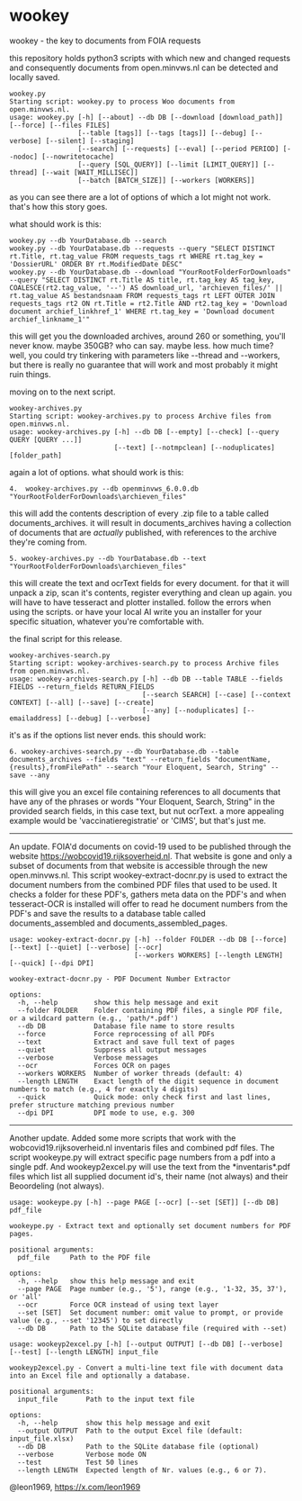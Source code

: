 # wookey
wookey - the key to documents from FOIA requests

this repository holds python3 scripts with which new and changed requests and consequently documents from open.minvws.nl can be detected and locally saved.

```
wookey.py
Starting script: wookey.py to process Woo documents from open.minvws.nl.
usage: wookey.py [-h] [--about] --db DB [--download [download_path]] [--force] [--files FILES] 
                 [--table [tags]] [--tags [tags]] [--debug] [--verbose] [--silent] [--staging]
                 [--search] [--requests] [--eval] [--period PERIOD] [--nodoc] [--nowritetocache] 
                 [--query [SQL_QUERY]] [--limit [LIMIT_QUERY]] [--thread] [--wait [WAIT_MILLISEC]] 
                 [--batch [BATCH_SIZE]] [--workers [WORKERS]]
```
as you can see there are a lot of options of which a lot might not work. that's how this story goes.

what should work is this:
```
wookey.py --db YourDatabase.db --search
wookey.py --db YourDatabase.db --requests --query "SELECT DISTINCT rt.Title, rt.tag_value FROM requests_tags rt WHERE rt.tag_key = 'DossierURL' ORDER BY rt.ModifiedDate DESC"
wookey.py --db YourDatabase.db --download "YourRootFolderForDownloads" --query "SELECT DISTINCT rt.Title AS title, rt.tag_key AS tag_key, COALESCE(rt2.tag_value, '--') AS download_url, 'archieven_files/' || rt.tag_value AS bestandsnaam FROM requests_tags rt LEFT OUTER JOIN requests_tags rt2 ON rt.Title = rt2.Title AND rt2.tag_key = 'Download document archief_linkhref_1' WHERE rt.tag_key = 'Download document archief_linkname_1'"
```

this will get you the downloaded archives, around 260 or something, you'll never know. maybe 350GB? who can say. maybe less. how much time? well, you could try tinkering with parameters like --thread and --workers, but there is really no guarantee that will work and most probably it might ruin things.

moving on to the next script.

```
wookey-archives.py
Starting script: wookey-archives.py to process Archive files from open.minvws.nl.
usage: wookey-archives.py [-h] --db DB [--empty] [--check] [--query QUERY [QUERY ...]]
                          [--text] [--notmpclean] [--noduplicates] [folder_path]
```

again a lot of options. what should work is this:
```
4.  wookey-archives.py --db openminvws_6.0.0.db "YourRootFolderForDownloads\archieven_files"
```
this will add the contents description of every .zip file to a table called documents_archives. it will result in documents_archives having a collection of documents that are *actually* published, with references to the archive they're coming from.
```
5. wookey-archives.py --db YourDatabase.db --text "YourRootFolderForDownloads\archieven_files"
```
this will create the text and ocrText fields for every document. for that it will unpack a zip, scan it's contents, register everything and clean up again. you will have to have tesseract and plotter installed. follow the errors when using the scripts. or have your local AI write you an installer for your specific situation, whatever you're comfortable with.

the final script for this release.

```
wookey-archives-search.py
Starting script: wookey-archives-search.py to process Archive files from open.minvws.nl.
usage: wookey-archives-search.py [-h] --db DB --table TABLE --fields FIELDS --return_fields RETURN_FIELDS
                                 [--search SEARCH] [--case] [--context CONTEXT] [--all] [--save] [--create]
                                 [--any] [--noduplicates] [--emailaddress] [--debug] [--verbose]
```

it's as if the options list never ends. this should work:
```
6. wookey-archives-search.py --db YourDatabase.db --table documents_archives --fields "text" --return_fields "documentName,{results},fromFilePath" --search "Your Eloquent, Search, String" --save --any
```
this will give you an excel file containing references to all documents that have any of the phrases or words "Your Eloquent, Search, String" in the provided search fields, in this case text, but nut ocrText. a more appealing example would be 'vaccinatieregistratie' or 'CIMS', but that's just me.

----

An update. FOIA'd documents on covid-19 used to be published through the website https://wobcovid19.rijksoverheid.nl. That website is gone and only a subset of documents from that website is accessible through the new open.minvws.nl. This script wookey-extract-docnr.py is used to extract the document numbers from the combined PDF files that used to be used. It checks a folder for these PDF's, gathers meta data on the PDF's and when tesseract-OCR is installed will offer to read he document numbers from the PDF's and save the results to a database table called documents_assembled and documents_assembled_pages.

```
usage: wookey-extract-docnr.py [-h] --folder FOLDER --db DB [--force] [--text] [--quiet] [--verbose] [--ocr]
                               [--workers WORKERS] [--length LENGTH] [--quick] [--dpi DPI]

wookey-extract-docnr.py - PDF Document Number Extractor

options:
  -h, --help         show this help message and exit
  --folder FOLDER    Folder containing PDF files, a single PDF file, or a wildcard pattern (e.g., 'path/*.pdf')
  --db DB            Database file name to store results
  --force            Force reprocessing of all PDFs
  --text             Extract and save full text of pages
  --quiet            Suppress all output messages
  --verbose          Verbose messages
  --ocr              Forces OCR on pages
  --workers WORKERS  Number of worker threads (default: 4)
  --length LENGTH    Exact length of the digit sequence in document numbers to match (e.g., 4 for exactly 4 digits)
  --quick            Quick mode: only check first and last lines, prefer structure matching previous number
  --dpi DPI          DPI mode to use, e.g. 300
```

----

Another update. Added some more scripts that work with the wobcovid19.rijksoverheid.nl inventaris files and combined pdf files. The script wookeype.py will extract specific page numbers from a pdf into a single pdf. And wookeyp2excel.py will use the text from the \*inventaris\*.pdf files which list all supplied document id's, their name (not always) and their Beoordeling (not always).

```
usage: wookeype.py [-h] --page PAGE [--ocr] [--set [SET]] [--db DB] pdf_file

wookeype.py - Extract text and optionally set document numbers for PDF pages.

positional arguments:
  pdf_file     Path to the PDF file

options:
  -h, --help   show this help message and exit
  --page PAGE  Page number (e.g., '5'), range (e.g., '1-32, 35, 37'), or 'all'
  --ocr        Force OCR instead of using text layer
  --set [SET]  Set document number: omit value to prompt, or provide value (e.g., --set '12345') to set directly
  --db DB      Path to the SQLite database file (required with --set)
```

```
usage: wookeyp2excel.py [-h] [--output OUTPUT] [--db DB] [--verbose] [--test] [--length LENGTH] input_file

wookeyp2excel.py - Convert a multi-line text file with document data into an Excel file and optionally a database.

positional arguments:
  input_file       Path to the input text file

options:
  -h, --help       show this help message and exit
  --output OUTPUT  Path to the output Excel file (default: input_file.xlsx)
  --db DB          Path to the SQLite database file (optional)
  --verbose        Verbose mode ON
  --test           Test 50 lines
  --length LENGTH  Expected length of Nr. values (e.g., 6 or 7).
```

@leon1969, https://x.com/leon1969
